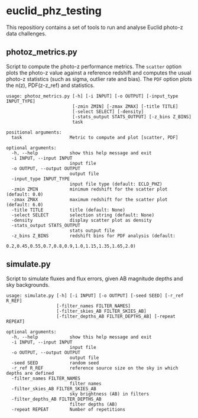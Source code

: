 # euclid_phz_testing

This repositiory contains a set of tools to run and analyse Euclid photo-z data challenges.

## photoz_metrics.py

Script to compute the photo-z performance metrics. The `scatter` option plots the photo-z value against a reference redshift and computes the usual photo-z statistics (such as sigma, outlier rate and bias). The `PDF` option plots the n(z), PDF(z-z_ref) and statistics.

```
usage: photoz_metrics.py [-h] [-i INPUT] [-o OUTPUT] [-input_type INPUT_TYPE]
                         [-zmin ZMIN] [-zmax ZMAX] [-title TITLE]
                         [-select SELECT] [-density]
                         [-stats_output STATS_OUTPUT] [-z_bins Z_BINS]
                         task

positional arguments:
  task                  Metric to compute and plot [scatter, PDF]

optional arguments:
  -h, --help            show this help message and exit
  -i INPUT, --input INPUT
                        input file
  -o OUTPUT, --output OUTPUT
                        output file
  -input_type INPUT_TYPE
                        input file type (default: ECLD_PHZ)
  -zmin ZMIN            minimum redshift for the scatter plot (default: 0.0)
  -zmax ZMAX            maximum redshift for the scatter plot (default: 6.0)
  -title TITLE          title (default: None)
  -select SELECT        selection string (default: None)
  -density              display scatter plot as density
  -stats_output STATS_OUTPUT
                        stats output file
  -z_bins Z_BINS        redshift bins for PDF analysis (default:
                        0.2,0.45,0.55,0.7,0.8,0.9,1.0,1.15,1.35,1.65,2.0)
```

## simulate.py

Script to simulate fluxes and flux errors, given AB magnitude depths and sky backgrounds.

```
usage: simulate.py [-h] [-i INPUT] [-o OUTPUT] [-seed SEED] [-r_ref R_REF]
                   [-filter_names FILTER_NAMES]
                   [-filter_skies_AB FILTER_SKIES_AB]
                   [-filter_depths_AB FILTER_DEPTHS_AB] [-repeat REPEAT]

optional arguments:
  -h, --help            show this help message and exit
  -i INPUT, --input INPUT
                        input file
  -o OUTPUT, --output OUTPUT
                        output file
  -seed SEED            random seed
  -r_ref R_REF          reference source size on the sky in which depths are defined
  -filter_names FILTER_NAMES
                        filter names
  -filter_skies_AB FILTER_SKIES_AB
                        sky brightness (AB) in filters
  -filter_depths_AB FILTER_DEPTHS_AB
                        filter depths (AB)
  -repeat REPEAT        Number of repetitions
  ```
